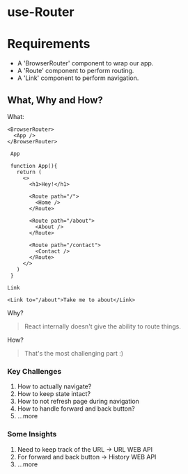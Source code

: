 # use-Router

# Requirements
- A 'BrowserRouter' component to wrap our app.
- A 'Route' component to perform routing.
- A 'Link' component to perform navigation.


## What, Why and How?
What:

```
<BrowserRouter>
  <App />
</BrowserRouter>
```
```
 App
 
 function App(){
   return (
     <>
       <h1>Hey!</h1>
       
       <Route path="/">
         <Home />
       </Route>
       
       <Route path="/about">
         <About />
       </Route>
       
       <Route path="/contact">
         <Contact />
       </Route>
     </>
   )
 }
```
```
Link

<Link to="/about">Take me to about</Link>
```


Why?

> React internally doesn't give the ability to route things.



How?

> That's the most challenging part :)



### Key Challenges
1. How to actually navigate?
2. How to keep state intact?
3. How to not refresh page during navigation
4. How to handle forward and back button?
5. ...more


### Some Insights
1. Need to keep track of the URL -> URL WEB API
2. For forward and back button -> History WEB API
3. ...more

